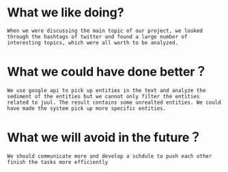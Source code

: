 # What we like doing?

    When we were discussing the main topic of our project, we looked through the hashtags of twitter and found a large number of interesting topics, which were all worth to be analyzed.
  

# What we could have done better？
    
    We use google api to pick up entities in the text and analyze the sediment of the entities but we cannot only filter the entities related to juul. The result contains some unrealted entities. We could have made the system pick up more specific entities.

# What we will avoid in the future？
    
    We should communicate more and develop a schdule to push each other finish the tasks more efficiently
